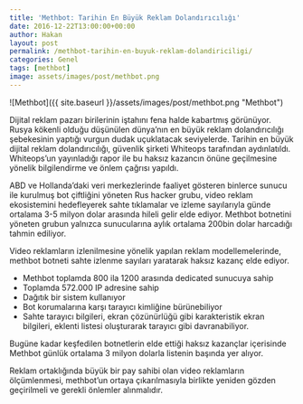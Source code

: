 ```yaml
---
title: 'Methbot: Tarihin En Büyük Reklam Dolandırıcılığı'
date: 2016-12-22T13:00:00+00:00
author: Hakan
layout: post
permalink: /methbot-tarihin-en-buyuk-reklam-dolandiriciligi/
categories: Genel
tags: [methbot]
image: assets/images/post/methbot.png
---
```


![Methbot]({{ site.baseurl }}/assets/images/post/methbot.png "Methbot")

Dijital reklam pazarı birilerinin iştahını fena halde kabartmış görünüyor. Rusya kökenli olduğu düşünülen dünya’nın en büyük reklam dolandırıcılığı şebekesinin yaptığı vurgun dudak uçuklatacak seviyelerde. Tarihin en büyük dijital reklam dolandırıcılığı, güvenlik şirketi Whiteops tarafından aydınlatıldı. Whiteops’un yayınladığı rapor ile bu haksız kazancın önüne geçilmesine yönelik bilgilendirme ve önlem çağrısı yapıldı.

ABD ve Hollanda’daki veri merkezlerinde faaliyet gösteren binlerce sunucu ile kurulmuş bot çiftliğini yöneten Rus hacker grubu, video reklam ekosistemini hedefleyerek sahte tıklamalar ve izleme sayılarıyla günde ortalama 3-5 milyon dolar arasında hileli gelir elde ediyor. Methbot botnetini yöneten grubun yalnızca sunucularına aylık ortalama 200bin dolar harcadığı tahmin ediliyor.

Video reklamların izlenilmesine yönelik yapılan reklam modellemelerinde, methbot botneti sahte izlenme sayıları yaratarak haksız kazanç elde ediyor.

- Methbot toplamda 800 ila 1200 arasında dedicated sunucuya sahip
- Toplamda 572.000 IP adresine sahip
- Dağıtık bir sistem kullanıyor
- Bot korumalarına karşı tarayıcı kimliğine bürünebiliyor
- Sahte tarayıcı bilgileri, ekran çözünürlüğü gibi karakteristik ekran bilgileri, eklenti listesi oluşturarak tarayıcı gibi davranabiliyor.

Bugüne kadar keşfedilen botnetlerin elde ettiği haksız kazançlar içerisinde Methbot günlük ortalama 3 milyon dolarla listenin başında yer alıyor.

Reklam ortaklığında büyük bir pay sahibi olan video reklamların ölçümlenmesi, methbot’un ortaya çıkarılmasıyla birlikte yeniden gözden geçirilmeli ve gerekli önlemler alınmalıdır.
